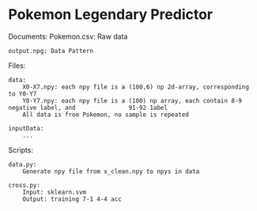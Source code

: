 # Pokemon Legendary Predictor

Documents:
    Pokemon.csv: Raw data

    output.npg: Data Pattern

Files:

    data:
        X0-X7.npy: each npy file is a (100,6) np 2d-array, corresponding to Y0-Y7
        Y0-Y7.npy: each npy file is a (100) np array, each contain 8-9 negative label, and               91-92 1abel
        All data is from Pokemon, no sample is repeated

    inputData:
        ...


Scripts:

    data.py:
        Generate npy file from x_clean.npy to npys in data

    cross.py:
        Input: sklearn.svm
        Output: training 7-1 4-4 acc